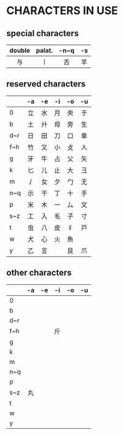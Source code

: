 # CHARACTERS IN USE

## special characters

| double | palat. |  -n~q  |   -s   |
| :----: | :----: | :----: | :----: |
|   与   |   丨   |   舌   |   羊   |

## reserved characters

|     |  -a  |  -e  |  -i  |  -o  |  -u  |
| :-- | :--: | :--: | :--: | :--: | :--: |
|  0  |  立  |  水  |  月  |  央  |  于  |
|  b  |  土  |  廾  |  母  |  旁  |  生  |
| d~r |  日  |  田  |  刀  |  口  |  車  |
| f~h |  竹  |  又  |  小  |  攴  |  人  |
|  g  |  牙  |  牛  |  占  |  父  |  矢  |
|  k  |  匕  |  儿  |  止  |  大  |  彐  |
|  m  |  丿  |  女  |  夕  |  勹  |  无  |
| n~q |  示  |  干  |  丁  |  十  |  手  |
|  p  |  米  |  木  |  一  |  厶  |  文  |
| s~z |  工  |  入  |  毛  |  子  |  寸  |
|  t  |  虫  |  八  |  皮  |  彳  |  戸  |
|  w  |  犬  |  心  |  火  |  魚  |      |
|  y  |  乙  |  言  |      |  艮  |  爪  |

## other characters

|     |          -a          |          -e          |          -i          |          -o          |          -u          |
| :-- | :------------------: | :------------------: | :------------------: | :------------------: | :------------------: |
|  0  |                      |                      |                      |                      |                      |
|  b  |                      |                      |                      |                      |                      |
| d~r |                      |                      |                      |                      |                      |
| f~h |                      |                      | 斤                   |                      |                      |
|  g  |                      |                      |                      |                      |                      |
|  k  |                      |                      |                      |                      |                      |
|  m  |                      |                      |                      |                      |                      |
| n~q |                      |                      |                      |                      |                      |
|  p  |                      |                      |                      |                      |                      |
| s~z | 丸                   |                      |                      |                      |                      |
|  t  |                      |                      |                      |                      |                      |
|  w  |                      |                      |                      |                      |                      |
|  y  |                      |                      |                      |                      |                      |
